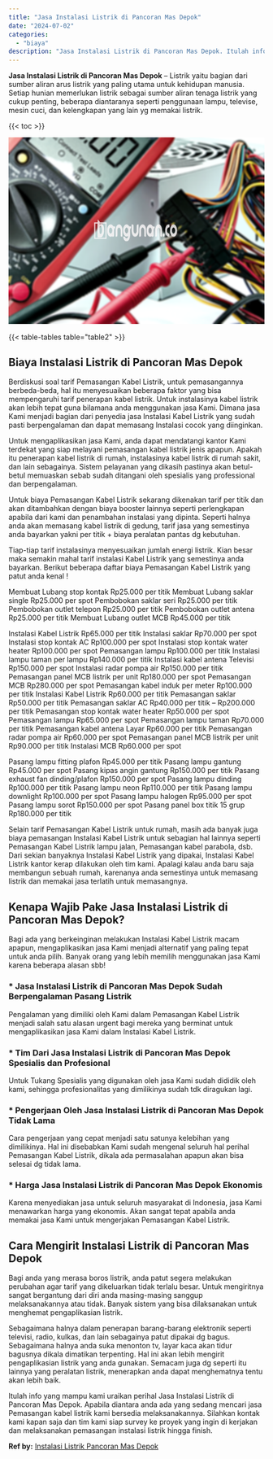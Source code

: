 ```yaml
---
title: "Jasa Instalasi Listrik di Pancoran Mas Depok"
date: "2024-07-02"
categories: 
  - "biaya"
description: "Jasa Instalasi Listrik di Pancoran Mas Depok. Itulah info yang mampu kami uraikan perihal Jasa Instalasi Listrik di Pancoran Mas Depok. Apabila diantara anda..."
---
```


**Jasa Instalasi Listrik di Pancoran Mas Depok** – Listrik yaitu bagian dari sumber aliran arus listrik yang paling utama untuk kehidupan manusia. Setiap hunian memerlukan listrik sebagai sumber aliran tenaga listrik yang cukup penting, beberapa diantaranya seperti penggunaan lampu, televise, mesin cuci, dan kelengkapan yang lain yg memakai listrik.

{{< toc >}}

![Jasa Instalasi Listrik di Pancoran Mas Depok](/images/instalasi-listrik-murah39.png)

{{< table-tables table="table2" >}}

## Biaya Instalasi Listrik di Pancoran Mas Depok

Berdiskusi soal tarif Pemasangan Kabel Listrik, untuk pemasangannya berbeda-beda, hal itu menyesuaikan beberapa faktor yang bisa mempengaruhi tarif penerapan kabel listrik. Untuk instalasinya kabel listrik akan lebih tepat guna bilamana anda menggunakan jasa Kami. Dimana jasa Kami menjadi bagian dari penyedia jasa Instalasi Kabel Listrik yang sudah pasti berpengalaman dan dapat memasang Instalasi cocok yang diinginkan.

Untuk mengaplikasikan jasa Kami, anda dapat mendatangi kantor Kami terdekat yang siap melayani pemasangan kabel listrik jenis apapun. Apakah itu penerapan kabel listrik di rumah, instalasinya kabel listrik di rumah sakit, dan lain sebagainya. Sistem pelayanan yang dikasih pastinya akan betul-betul memuaskan sebab sudah ditangani oleh spesialis yang professional dan berpengalaman.

Untuk biaya Pemasangan Kabel Listrik sekarang dikenakan tarif per titik dan akan ditambahkan dengan biaya booster lainnya seperti perlengkapan apabila dari kami dan penambahan instalasi yang dipinta. Seperti halnya anda akan memasang kabel listrik di gedung, tarif jasa yang semestinya anda bayarkan yakni per titik + biaya peralatan pantas dg kebutuhan.

Tiap-tiap tarif instalasinya menyesuaikan jumlah energi listrik. Kian besar maka semakin mahal tarif instalasi Kabel Listrik yang semestinya anda bayarkan. Berikut beberapa daftar biaya Pemasangan Kabel Listrik yang patut anda kenal !

Membuat Lubang stop kontak Rp25.000 per titik Membuat Lubang saklar single Rp25.000 per spot Pembobokan saklar seri Rp25.000 per titik Pembobokan outlet telepon Rp25.000 per titik Pembobokan outlet antena Rp25.000 per titik Membuat Lubang outlet MCB Rp45.000 per titik

Instalasi Kabel Listrik Rp65.000 per titik Instalasi saklar Rp70.000 per spot Instalasi stop kontak AC Rp100.000 per spot Instalasi stop kontak water heater Rp100.000 per spot Pemasangan lampu Rp100.000 per titik Instalasi lampu taman per lampu Rp140.000 per titik Instalasi kabel antena Televisi Rp150.000 per spot Instalasi radar pompa air Rp150.000 per titik Pemasangan panel MCB listrik per unit Rp180.000 per spot Pemasangan MCB Rp280.000 per spot Pemasangan kabel induk per meter Rp100.000 per titik Instalasi Kabel Listrik Rp60.000 per titik Pemasangan saklar Rp50.000 per titik Pemasangan saklar AC Rp40.000 per titik – Rp200.000 per titik Pemasangan stop kontak water heater Rp50.000 per spot Pemasangan lampu Rp65.000 per spot Pemasangan lampu taman Rp70.000 per titik Pemasangan kabel antena Layar Rp60.000 per titik Pemasangan radar pompa air Rp60.000 per spot Pemasangan panel MCB listrik per unit Rp90.000 per titik Instalasi MCB Rp60.000 per spot

Pasang lampu fitting plafon Rp45.000 per titik Pasang lampu gantung Rp45.000 per spot Pasang kipas angin gantung Rp150.000 per titik Pasang exhaust fan dinding/plafon Rp150.000 per spot Pasang lampu dinding Rp100.000 per titik Pasang lampu neon Rp110.000 per titik Pasang lampu downlight Rp100.000 per spot Pasang lampu halogen Rp95.000 per spot Pasang lampu sorot Rp150.000 per spot Pasang panel box titik 15 grup Rp180.000 per titik

Selain tarif Pemasangan Kabel Listrik untuk rumah, masih ada banyak juga biaya pemasangan Instalasi Kabel Listrik untuk sebagian hal lainnya seperti Pemasangan Kabel Listrik lampu jalan, Pemasangan kabel parabola, dsb. Dari sekian banyaknya Instalasi Kabel Listrik yang dipakai, Instalasi Kabel Listrik kantor kerap dilakukan oleh tim kami. Apalagi kalau anda baru saja membangun sebuah rumah, karenanya anda semestinya untuk memasang listrik dan memakai jasa terlatih untuk memasangnya.

## Kenapa Wajib Pake Jasa Instalasi Listrik di Pancoran Mas Depok?

Bagi ada yang berkeinginan melakukan Instalasi Kabel Listrik macam apapun, mengaplikasikan jasa Kami menjadi alternatif yang paling tepat untuk anda pilih. Banyak orang yang lebih memilih menggunakan jasa Kami karena beberapa alasan sbb!

### \* Jasa Instalasi Listrik di Pancoran Mas Depok Sudah Berpengalaman Pasang Listrik

Pengalaman yang dimiliki oleh Kami dalam Pemasangan Kabel Listrik menjadi salah satu alasan urgent bagi mereka yang berminat untuk mengaplikasikan jasa Kami dalam Instalasi Kabel Listrik.

### \* Tim Dari Jasa Instalasi Listrik di Pancoran Mas Depok Spesialis dan Profesional

Untuk Tukang Spesialis yang digunakan oleh jasa Kami sudah dididik oleh kami, sehingga profesionalitas yang dimilikinya sudah tdk diragukan lagi.

### \* Pengerjaan Oleh Jasa Instalasi Listrik di Pancoran Mas Depok Tidak Lama

Cara pengerjaan yang cepat menjadi satu satunya kelebihan yang dimilikinya. Hal ini disebabkan Kami sudah mengenal seluruh hal perihal Pemasangan Kabel Listrik, dikala ada permasalahan apapun akan bisa selesai dg tidak lama.

### \* Harga Jasa Instalasi Listrik di Pancoran Mas Depok Ekonomis

Karena menyediakan jasa untuk seluruh masyarakat di Indonesia, jasa Kami menawarkan harga yang ekonomis. Akan sangat tepat apabila anda memakai jasa Kami untuk mengerjakan Pemasangan Kabel Listrik.

## Cara Mengirit Instalasi Listrik di Pancoran Mas Depok


Bagi anda yang merasa boros listrik, anda patut segera melakukan perubahan agar tarif yang dikeluarkan tidak terlalu besar. Untuk mengiritnya sangat bergantung dari diri anda masing-masing sanggup melaksanakannya atau tidak. Banyak sistem yang bisa dilaksanakan untuk menghemat pengaplikasian listrik.

Sebagaimana halnya dalam penerapan barang-barang elektronik seperti televisi, radio, kulkas, dan lain sebagainya patut dipakai dg bagus. Sebagaimana halnya anda suka menonton tv, layar kaca akan tidur bagusnya dikala dimatikan terpenting. Hal ini akan lebih mengirit pengaplikasian listrik yang anda gunakan. Semacam juga dg seperti itu lainnya yang peralatan listrik, menerapkan anda dapat menghematnya tentu akan lebih baik.

Itulah info yang mampu kami uraikan perihal Jasa Instalasi Listrik di Pancoran Mas Depok. Apabila diantara anda ada yang sedang mencari jasa Pemasangan kabel listrik kami bersedia melaksanakannya. Silahkan kontak kami kapan saja dan tim kami siap survey ke proyek yang ingin di kerjakan dan melaksanakan pemasangan instalasi listrik hingga finish.

**Ref by:** [Instalasi Listrik Pancoran Mas Depok](https://id.wikipedia.org/wiki/Instalasi)
